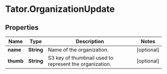 # Tator.OrganizationUpdate

## Properties

Name | Type | Description | Notes
------------ | ------------- | ------------- | -------------
**name** | **String** | Name of the organization. | [optional] 
**thumb** | **String** | S3 key of thumbnail used to represent the organization. | [optional] 


